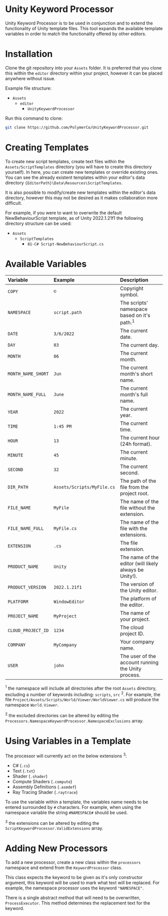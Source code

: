 # Unity Keyword Processor

Unity Keyword Processor is to be used in conjunction and to extend the functionality of Unity template files. This tool expands the available template variables in order to match the functionality offered by other editors.

# Installation

Clone the git repository into your `Assets` folder. It is preferred that you clone this within the `editor` directory within your project, however it can be placed anywhere without issue.

Example file structure:

- `Assets`
  - `editor`
    - `UnityKeywordProcessor`

Run this command to clone:

```bash
git clone https://github.com/PolymerCo/UnityKeywordProcessor.git
```

# Creating Templates

To create new script templates, create text files within the `Assets/ScriptTemplates` directory (you will have to create this directory yourself). In here, you can create new templates or override existing ones. You can see the already existent templates within your editor's data directory `{EditorPath}\Data\Resources\ScriptTemplates`.

It is also possible to modify/create new templates within the editor's data directory, however this may not be desired as it makes collaboration more difficult. 

For example, if you were to want to overwrite the default NewBehaviourScript template, as of Unity 2022.1.21f1 the following directory structure can be used:

- `Assets`
  - `ScriptTemplates`
    - `81-C# Script-NewBehaviourScript.cs`

# Available Variables

| Variable           | Example                    | Description                                            |
|:-------------------|:---------------------------|:-------------------------------------------------------|
| `COPY`             | `©`                        | Copyright symbol.                                      |
| `NAMESPACE`        | `script.path`              | The scripts' namespace based on it's path.<sup>1</sup> |
| `DATE`             | `3/6/2022`                 | The current date.                                      |
| `DAY`              | `03`                       | The current day.                                       |
| `MONTH`            | `06`                       | The current month.                                     |
| `MONTH_NAME_SHORT` | `Jun`                      | The current month's short name.                        |
| `MONTH_NAME_FULL`  | `June`                     | The current month's full name.                         |
| `YEAR`             | `2022`                     | The current year.                                      |
| `TIME`             | `1:45 PM`                  | The current time.                                      |
| `HOUR`             | `13`                       | The current hour (24h format).                         |
| `MINUTE`           | `45`                       | The current minute.                                    |
| `SECOND`           | `32`                       | The current second.                                    |
| `DIR_PATH`         | `Assets/Scripts/MyFile.cs` | The path of the file from the project root.            |
| `FILE_NAME`        | `MyFile`                   | The name of the file without the extension.            |
| `FILE_NAME_FULL`   | `MyFile.cs`                | The name of the file with the extensions.              |
| `EXTENSION`        | `.cs`                      | The file extension.                                    |
| `PRODUCT_NAME`     | `Unity`                    | The name of the editor (will likely always be Unity!). |
| `PRODUCT_VERSION`  | `2022.1.21f1`              | The version of the Unity editor.                       |
| `PLATFORM`         | `WindowEditor`             | The platform of the editor.                            |
| `PROJECT_NAME`     | `MyProject`                | The name of your project.                              |
| `CLOUD_PROJECT_ID` | `1234`                     | The cloud project ID.                                  |
| `COMPANY`          | `MyCompany`                | Your company name.                                     |
| `USER`             | `john`                     | The user of the account running the Unity process.     |


<sup>1</sup> the namespace will include all directories after the root `Assets` directory, excluding a number of keywords including: `scripts`, `src` <sup>2</sup>. For example, the file `Project/Assets/Scripts/World/Viewer/WorldViewer.cs` will produce the namespace `World.Viewer`.

<sup>2</sup> the excluded directories can be altered by editing the `Processors.NamespaceKeywordProcessor.NamespaceExclusions` array.

# Using Variables in a Template

The processor will currently act on the below extensions <sup>3</sup>:

- C# (`.cs`)
- Text (`.txt`)
- Shader (`.shader`)
- Compute Shaders (`.compute`)
- Assembly Definitions (`.asmdef`)
- Ray Tracing Shader (`.raytrace`)

To use the variable within a template, the variables name needs to be entered surrounded by `#` characters. For example, when using the namespace variable the string `#NAMESPACE#` should be used.

<sup>3</sup> the extensions can be altered by editing the `ScriptKeywordProcessor.ValidExtensions` array.

# Adding New Processors

To add a new processor, create a new class within the `processors` namespace and extend from the `KeywordProcessor` class. 

This class expects the keyword to be given as it's only constructor argument, this keyword will be used to mark what text will be replaced. For example, the namespace processor uses the keyword `"NAMESPACE"`.

There is a single abstract method that will need to be overwritten, `ProcessExecutor`. This method determines the replacement text for the keyword.  
